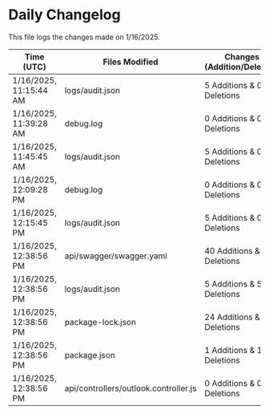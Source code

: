 # Daily Changelog

This file logs the changes made on 1/16/2025.

| Time (UTC)             | Files Modified                    | Changes (Addition/Deletion) |
|------------------------|-----------------------------------|-----------------------------|
| 1/16/2025, 11:15:44 AM | logs/audit.json | 5 Additions & 0 Deletions |
| 1/16/2025, 11:39:28 AM | debug.log | 0 Additions & 0 Deletions|
| 1/16/2025, 11:45:45 AM | logs/audit.json | 5 Additions & 0 Deletions|
| 1/16/2025, 12:09:28 PM | debug.log | 0 Additions & 0 Deletions|
| 1/16/2025, 12:15:45 PM | logs/audit.json | 5 Additions & 0 Deletions|
| 1/16/2025, 12:38:56 PM | api/swagger/swagger.yaml | 40 Additions & 1 Deletions|
| 1/16/2025, 12:38:56 PM | logs/audit.json | 5 Additions & 5 Deletions|
| 1/16/2025, 12:38:56 PM | package-lock.json | 24 Additions & 0 Deletions|
| 1/16/2025, 12:38:56 PM | package.json | 1 Additions & 1 Deletions|
| 1/16/2025, 12:38:56 PM | api/controllers/outlook.controller.js | 0 Additions & 0 Deletions|
